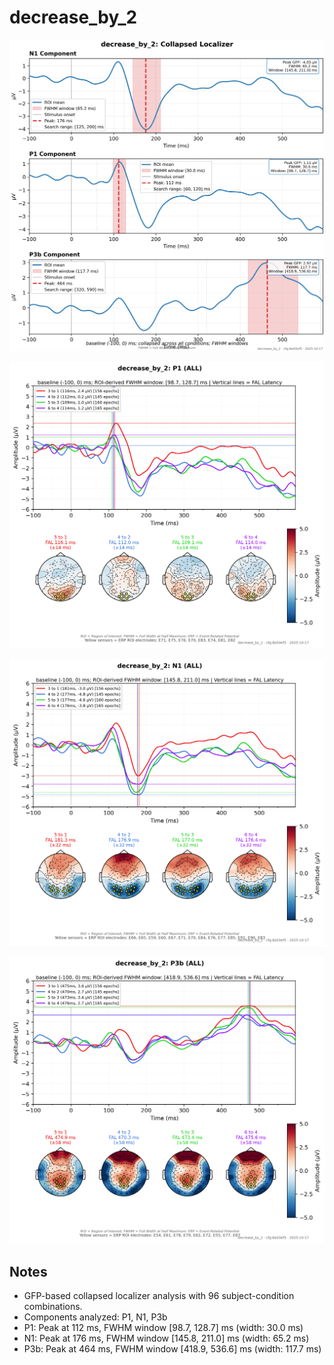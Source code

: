 # decrease_by_2

![figure](docs/assets/plots/decrease_by_2/decrease_by_2-collapsed_localizer.png)

![figure](docs/assets/plots/decrease_by_2/decrease_by_2-P1.png)

![figure](docs/assets/plots/decrease_by_2/decrease_by_2-N1.png)

![figure](docs/assets/plots/decrease_by_2/decrease_by_2-P3b.png)


## Notes

- GFP-based collapsed localizer analysis with 96 subject-condition combinations.
- Components analyzed: P1, N1, P3b
- P1: Peak at 112 ms, FWHM window [98.7, 128.7] ms (width: 30.0 ms)
- N1: Peak at 176 ms, FWHM window [145.8, 211.0] ms (width: 65.2 ms)
- P3b: Peak at 464 ms, FWHM window [418.9, 536.6] ms (width: 117.7 ms)
